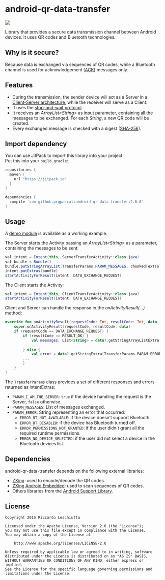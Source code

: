# android-qr-data-transfer
[![](https://jitpack.io/v/prgpascal/android-qr-data-transfer.svg)](https://jitpack.io/#prgpascal/android-qr-data-transfer)

Library that provides a secure data transmission channel between Android devices. It uses QR codes and Bluetooth technologies. 

## Why is it secure?
Because data is exchanged via sequences of QR codes, while a Bluetooth channel is used for acknowledgement ([ACK](https://en.wikipedia.org/wiki/Acknowledgement_(data_networks))) messages only. 

## Features
* During the transmission, the sender device will act as a Server in a [Client-Server architecture](https://en.wikipedia.org/wiki/Client%E2%80%93server_model), while the receiver will serve as a Client.
* It uses the [stop-and-wait protocol](https://en.wikipedia.org/wiki/Stop-and-wait_ARQ).
* It receives an *ArrayList\<String>* as input parameter, containing all the messages to be exchanged. For each *String*, a new QR code will be created.
* Every exchanged message is checked with a digest ([SHA-256](https://en.wikipedia.org/wiki/SHA-2)).

## Import dependency
You can use JitPack to import this library into your project.   
Put this into your `build.gradle`:

```groovy
repositories {
  maven {
    url "https://jitpack.io"
  }
}

dependencies {
  compile 'com.github.prgpascal:android-qr-data-transfer:2.0.0'
}
```

## Usage
A [demo module](/demo) is available as a working example.

The Server starts the Activity passing an *ArrayList\<String>* as a parameter, containing the messages to be sent:
```java
val intent = Intent(this, ServerTransferActivity::class.java)
val bundle = Bundle()
bundle.putStringArrayList(TransferParams.PARAM_MESSAGES, chunkedTextToTransfer)
intent.putExtras(bundle)
startActivityForResult(intent, DATA_EXCHANGE_REQUEST)
```
The Client starts the Activity:
```java
val intent = Intent(this, ClientTransferActivity::class.java)
startActivityForResult(intent, DATA_EXCHANGE_REQUEST)
```
Client and Server can handle the response in the *onActivityResult(...)* method:
```kotlin
override fun onActivityResult(requestCode: Int, resultCode: Int, data: Intent?) {
    super.onActivityResult(requestCode, resultCode, data)
    if (requestCode == DATA_EXCHANGE_REQUEST) {
        if (resultCode == RESULT_OK) {
            val messages: List<String> = data?.getStringArrayListExtra(TransferParams.PARAM_MESSAGES) ?: emptyList()
            ...
        } else {
            val error = data?.getStringExtra(TransferParams.PARAM_ERROR)
	    ...
        }
    }
}
```
The `TransferParams` class provides a set of different responses and errors returned as IntentExtras:
- `PARAM_I_AM_THE_SERVER`: `true` if the device handling the request is the Server, `false` otherwise.
- `PARAM_MESSAGES`: List<String> of messages exchanged.
- `PARAM_ERROR`: String representing an error that occurred:
	- `ERROR_BT_NOT_AVAILABLE`: if the device doesn't support Bluetooth.
	- `ERROR_BT_DISABLED`: if the device has Bluetooth turned off.
	- `ERROR_PERMISSIONS_NOT_GRANTED`: if the user didn't grant all the required runtime permissions.
	- `ERROR_NO_DEVICE_SELECTED`: if the user did not select a device in the Bluetooth devices list.

## Dependencies
android-qr-data-transfer depends on the following external libraries:
* [ZXing](https://github.com/zxing/zxing): used to encode/decode the QR codes.
* [ZXing Android Embedded](https://github.com/journeyapps/zxing-android-embedded): used to scan sequences of QR codes.
* Others libraries from the [Android Support Library](http://developer.android.com/tools/support-library/index.html).

## License
	Copyright 2016 Riccardo Leschiutta

	Licensed under the Apache License, Version 2.0 (the "License");
	you may not use this file except in compliance with the License.
	You may obtain a copy of the License at
	
		http://www.apache.org/licenses/LICENSE-2.0

	Unless required by applicable law or agreed to in writing, software
	distributed under the License is distributed on an "AS IS" BASIS,
	WITHOUT WARRANTIES OR CONDITIONS OF ANY KIND, either express or implied.
	See the License for the specific language governing permissions and
	limitations under the License.
